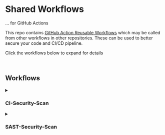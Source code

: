 # Shared Workflows 

... for GitHub Actions

This repo contains [GitHub Action Reusable Workflows](https://docs.github.com/en/actions/using-workflows/reusing-workflows) which may be called from other workflows in other repositories. These can be used to better secure your code and CI/CD pipeline.

Click the workflows below to expand for details

<br>

## Workflows
<details>
    <summary><h3>CI-Security-Scan</h3></summary>
    <h3>Get Started</h3>
    
To set up the CI security workflow, create a new file, `{repo_root}/.github/workflows/ci-security-scan.yml` and paste in the folowing:

```yaml
name: "CI Security Scan"
on:
    pull_request:
        types: - opened
        branches:
            - master
            - main
            - develop
jobs:
    run-security-scan:
        name: 'Untamed Theory CI Security Scan'
        uses: untamed-theory/shared-workflows/.github/workflows/ci-security-scan.yml@main

```
<br>
<h3>About this workflow</h3>
This workflow automatically scans CI configuration files for known injectable syntax and other known security vulnerabilities and misconfigurations. It leverages the Checkov scanner under the hood.

It will detect and assess:
- GitHub Actions workflow files
- GitLab CI files
- Bitbucket pipelines configurations files

<br>
<h3>Config</h3>

| Parameter | Default| Description
| --- | --- | --- |
| enforce-status-check | false | Will fail a status check for vulnerabilities found
| file-name | 'ci-security-scan-results.sarif' | Name for zip file of scan artifacts

</details>

<details>
    <summary><h3>SAST-Security-Scan</h3></summary>
    <h3>Get Started</h3>
    
To set up this workflow, create a new file, `{repo_root}/.github/workflows/security-scan.yml` and paste in the following:

```yaml
name: "My Security Scan"
on:
    pull_request:
        types: - opened
        branches:
            - master
            - main
            - develop
jobs:
    run-security-scan:
        name: 'Untamed Theory Security Scan'
        uses: untamed-theory/shared-workflows/.github/workflows/security-scan.yml@main
```

<br>
<h3>About this workflow</h3>
This is a quick, holistic scan of the source code in your repo leveraging the [ShiftLeft Scanner](https://github.com/ShiftLeftSecurity/sast-scan). It is capable of blocking Pull Request status checks for vulnerabilities found (Critical and High). Or it can conduct non-blocking scans while still producing an artifact. 

It will automatically assess and run the following (where applicable):
- Static Code Analysis
- Dependency Vulnerability Scans
- Credential Detection Scans
- Infrastructure as Code (IaC) Analysis
- Dockerfile and Kubernetes Analysis

<br>
<h3>Parameters & Config</h3>

| Parameter | Default| Description
| --- | --- | --- |
| enforce-status-check | false | Will fail a status check for vulnerabilities found
| file-name | 'security-scan-artifacts' | Name for zip file of scan artifacts
</details>
